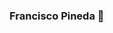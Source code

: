 ### Francisco Pineda  👋

<!--
**Franquele/Franquele** is a ✨ _special_ ✨ repository because its `README.md` (this file) appears on your GitHub profile.

Here are some ideas to get you started: Estudiante de Ingenieria en Sistemas 

- 🔭 I’m currently working on ...
- 🌱 I’m currently learning ...
- 👯 I’m looking to collaborate on ...
- 🤔 I’m looking for help with Programacion
- 💬 Ask me about ...
- 📫 How to reach me: Franquele16@gmail.com
- 😄 Pronouns: ...
- ⚡ Fun fact: ...
-->
